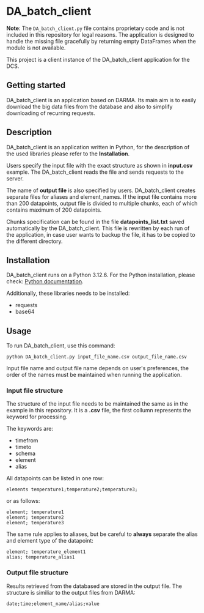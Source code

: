 # DA_batch_client

**Note**: The `DA_batch_client.py` file contains proprietary code and is not included in this repository for legal reasons. The application is designed to handle the missing file gracefully by returning empty DataFrames when the module is not available.

This project is a client instance of the DA_batch_client application for the DCS.

## Getting started

DA_batch_client is an application based on DARMA. Its main aim is to easily download the big data files from the database and also to simplify downloading of recurring requests.

## Description

DA_batch_client is an application written in Python, for the description of the used libraries please refer to the **Installation**.

Users specify the input file with the exact structure as shown in **input.csv** example. The DA_batch_client reads the file and sends requests to the server.

The name of **output file**  is also specified by users. DA_batch_client creates separate files for aliases and element_names. If the input file contains more than 200 datapoints, output file is divided to multiple chunks, each of which contains maximum of 200 datapoints.

Chunks specification can be found in the file **datapoints_list.txt** saved automatically by the DA_batch_client. This file is rewritten by each run of the application, in case user wants to backup the file, it has to be copied to the different directory.

## Installation

DA_batch_client runs on a Python 3.12.6. For the Python installation, please check: [Python documentation](https://www.python.org/downloads/release/python-3126/).

Additionally, these libraries needs to be installed:
- requests
- base64

## Usage

To run DA_batch_client, use this command:

```
python DA_batch_client.py input_file_name.csv output_file_name.csv
```
Input file name and output file name depends on user's preferences, the order of the names must be maintained when running the application.

### Input file structure

The structure of the input file needs to be maintained the same as in the example in this repository. It is a **.csv** file, the first collumn represents the keyword for processing.

The keywords are:
- timefrom
- timeto
- schema
- element
- alias

All datapoints can be listed in one row:
```
elements temperature1;temperature2;temperature3;
```
or as follows:
```
element; temperature1
element; temperature2
element; temperature3
```

The same rule applies to aliases, but be careful to **always** separate the alias and element type of the datapoint:
```
element; temperature_element1
alias; temperature_alias1
```

### Output file structure

Results retrieved from the databased are stored in the output file. The structure is similiar to the output files from DARMA:

```
date;time;element_name/alias;value
```
